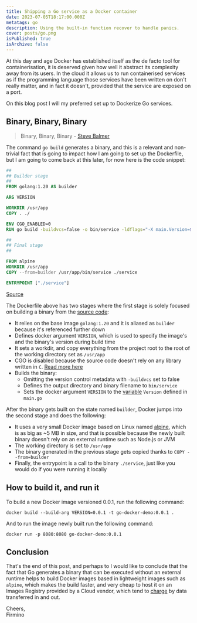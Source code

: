 ```yaml
---
title: Shipping a Go service as a Docker container
date: 2023-07-05T18:17:00.000Z
metatags: go
description: Using the built-in function recover to handle panics.
cover: posts/go.png
isPublished: true
isArchive: false
---
```


At this day and age Docker has established itself as the de facto tool for containerisation, it is deserved given how well it abstract its complexity away from its users.
In the cloud it allows us to run containerised services as if the programming language those services have been written on don't really matter, and in fact it doesn't, provided that the service are exposed on a port.

On this blog post I will my preferred set up to Dockerize Go services.

## Binary, Binary, Binary

> Binary, Binary, Binary - [Steve Balmer](https://www.youtube.com/watch?v=Vhh_GeBPOhs&ab_channel=MrWueb007) 

The command `go build` generates a binary, and this is a relevant and non-trivial fact that is going to impact how I am going to set up the Dockerfile, but I am going to come back at this later, for now here is the code snippet:

```dockerfile
##
## Builder stage
##
FROM golang:1.20 AS builder

ARG VERSION

WORKDIR /usr/app
COPY . ./

ENV CGO_ENABLED=0
RUN go build -buildvcs=false -o bin/service -ldflags="-X main.Version=${VERSION}" ./

##
## Final stage
##

FROM alpine
WORKDIR /usr/app
COPY --from=builder /usr/app/bin/service ./service

ENTRYPOINT ["./service"]
```
[Source](https://github.com/flowck/blog_code_snippets/blob/cb7c95b57e2b5ace9574d094e4613968b3d54359/go_docker/Dockerfile#L1)

The Dockerfile above has two stages where the first stage is solely focused on building a binary from the [source code](https://github.com/flowck/blog_code_snippets/tree/cb7c95b57e2b5ace9574d094e4613968b3d54359/go_docker):

- It relies on the base image `golang:1.20` and it is aliased as `builder` because it's referenced further down
- Defines docker argument `VERSION`, which is used to specify the image's and the binary's version during build time
- It sets a workdir, and copy everything from the project root to the root of the working directory set as `/usr/app`
- CGO is disabled because the source code doesn't rely on any library written in `C`. [Read more here](https://stackoverflow.com/questions/61515186/when-using-cgo-enabled-is-must-and-what-happens)
- Builds the binary:
  - Omitting the version control metadata with `-buildvcs` set to false
  - Defines the output directory and binary filename to `bin/service`
  - Sets the docker argument `VERSION` to the [variable](https://github.com/flowck/blog_code_snippets/blob/cb7c95b57e2b5ace9574d094e4613968b3d54359/go_docker/main.go#L14) `Version` defined in `main.go`

After the binary gets built on the state named `builder`, Docker jumps into the second stage and does the following:

- It uses a very small Docker image based on Linux named [alpine](https://hub.docker.com/_/alpine), which is as big as ~5 MB in size, and that is possible because the newly built binary doesn't rely on an external runtime such as Node.js or JVM
- The working directory is set to `/usr/app`
- The binary generated in the previous stage gets copied thanks to ` COPY --from=builder `
- Finally, the entrypoint is a call to the binary `./service`, just like you would do if you were running it locally

## How to build it, and run it

To build a new Docker image versioned 0.0.1, run the following command:

```
docker build --build-arg VERSION=0.0.1 -t go-docker-demo:0.0.1 .
```

And to run the image newly built run the following command:

```
docker run -p 8080:8080 go-docker-demo:0.0.1
```

## Conclusion

That's the end of this post, and perhaps to I would like to conclude that the fact that Go generates a binary that can be executed without an external runtime helps to build Docker images based in lightweight images such as `alpine`, which makes the build faster, and very cheap to host it on an Images Registry provided by a Cloud vendor, which tend to [charge](https://aws.amazon.com/ecr/pricing/) by data transferred in and out.

Cheers,<br/>
Firmino